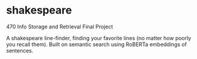 # shakespeare
470 Info Storage and Retrieval Final Project

A shakespeare line-finder, finding your favorite lines (no matter how poorly you recall them). 
Built on semantic search using RoBERTa embeddings of sentences.
